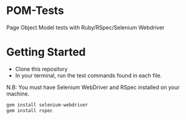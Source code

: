 # POM-Tests
Page Object Model tests with Ruby/RSpec/Selenium Webdriver

# Getting Started
- Clone this repository
- In your terminal, run the test commands found in each file.

N.B: You must have Selenium WebDriver and RSpec installed on your machine.
```sh
gem install selenium-webdriver
gem install rspec
```
